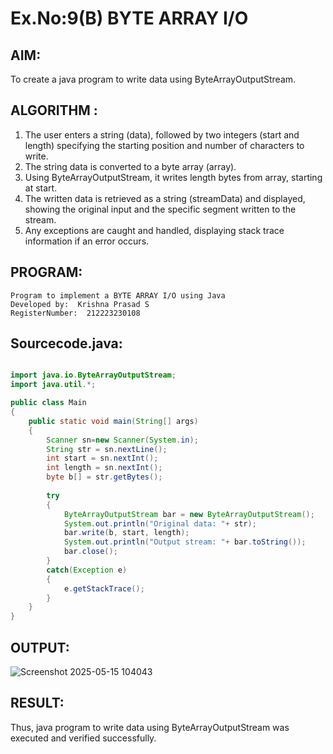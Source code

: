 # Ex.No:9(B) BYTE ARRAY I/O
## AIM:
To create a java program to write data using ByteArrayOutputStream.


## ALGORITHM :
1.	The user enters a string (data), followed by two integers (start and length) specifying the starting position and number of characters to write.
2.	The string data is converted to a byte array (array).
3.	Using ByteArrayOutputStream, it writes length bytes from array, starting at start.
4.	The written data is retrieved as a string (streamData) and displayed, showing the original input and the specific segment written to the stream.
5.	Any exceptions are caught and handled, displaying stack trace information if an error occurs.




## PROGRAM:
 ```
Program to implement a BYTE ARRAY I/O using Java
Developed by:  Krishna Prasad S
RegisterNumber:  212223230108
```

## Sourcecode.java:
```java

import java.io.ByteArrayOutputStream;
import java.util.*;

public class Main 
{
    public static void main(String[] args) 
    {
        Scanner sn=new Scanner(System.in);
        String str = sn.nextLine();
        int start = sn.nextInt();
        int length = sn.nextInt();
        byte b[] = str.getBytes();
        
        try
        {
            ByteArrayOutputStream bar = new ByteArrayOutputStream();
            System.out.println("Original data: "+ str);
            bar.write(b, start, length);
            System.out.println("Output stream: "+ bar.toString());
            bar.close();
        }
        catch(Exception e) 
        {
            e.getStackTrace();
        }
    }
}

```






## OUTPUT:

![Screenshot 2025-05-15 104043](https://github.com/user-attachments/assets/76443dd1-6e0e-4c9e-9a41-a2d9b0b0efb8)

## RESULT:
Thus, java program to write data using ByteArrayOutputStream was executed and verified successfully.





